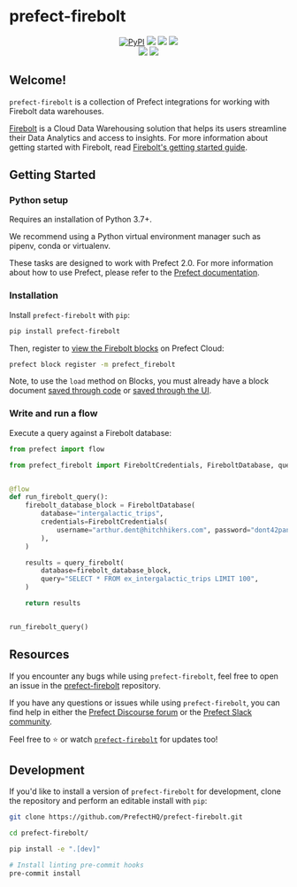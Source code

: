 # prefect-firebolt

<p align="center">
    <a href="https://pypi.python.org/pypi/prefect-firebolt/" alt="PyPI version">
        <img alt="PyPI" src="https://img.shields.io/pypi/v/prefect-firebolt?color=0052FF&labelColor=090422"></a>
    <a href="https://github.com/PrefectHQ/prefect-firebolt/" alt="Stars">
        <img src="https://img.shields.io/github/stars/PrefectHQ/prefect-firebolt?color=0052FF&labelColor=090422" /></a>
    <a href="https://pepy.tech/badge/prefect-firebolt/" alt="Downloads">
        <img src="https://img.shields.io/pypi/dm/prefect-firebolt?color=0052FF&labelColor=090422" /></a>
    <a href="https://github.com/PrefectHQ/prefect-firebolt/pulse" alt="Activity">
        <img src="https://img.shields.io/github/commit-activity/m/PrefectHQ/prefect-firebolt?color=0052FF&labelColor=090422" /></a>
    <br>
    <a href="https://prefect-firebolt-community.slack.com" alt="Slack">
        <img src="https://img.shields.io/badge/slack-join_community-red.svg?color=0052FF&labelColor=090422&logo=slack" /></a>
    <a href="https://discourse.prefect-firebolt.io/" alt="Discourse">
        <img src="https://img.shields.io/badge/discourse-browse_forum-red.svg?color=0052FF&labelColor=090422&logo=discourse" /></a>
</p>

## Welcome!

`prefect-firebolt` is a collection of Prefect integrations for working with Firebolt data warehouses.

[Firebolt](https://www.firebolt.io/) is a Cloud Data Warehousing solution that helps its users streamline their Data Analytics and access to insights. For more information about getting started with Firebolt, read [Firebolt's getting started guide](https://docs.firebolt.io/getting-started.html).

## Getting Started

### Python setup

Requires an installation of Python 3.7+.

We recommend using a Python virtual environment manager such as pipenv, conda or virtualenv.

These tasks are designed to work with Prefect 2.0. For more information about how to use Prefect, please refer to the [Prefect documentation](https://orion-docs.prefect.io/).

### Installation

Install `prefect-firebolt` with `pip`:

```bash
pip install prefect-firebolt
```

Then, register to [view the Firebolt blocks](https://orion-docs.prefect.io/ui/blocks/) on Prefect Cloud:

```bash
prefect block register -m prefect_firebolt
```

Note, to use the `load` method on Blocks, you must already have a block document [saved through code](https://orion-docs.prefect.io/concepts/blocks/#saving-blocks) or [saved through the UI](https://orion-docs.prefect.io/ui/blocks/).

### Write and run a flow

Execute a query against a Firebolt database:
```python
from prefect import flow

from prefect_firebolt import FireboltCredentials, FireboltDatabase, query_firebolt


@flow
def run_firebolt_query():
    firebolt_database_block = FireboltDatabase(
        database="intergalactic_trips",
        credentials=FireboltCredentials(
            username="arthur.dent@hitchhikers.com", password="dont42panic"
        ),
    )

    results = query_firebolt(
        database=firebolt_database_block,
        query="SELECT * FROM ex_intergalactic_trips LIMIT 100",
    )

    return results


run_firebolt_query()        
```

## Resources

If you encounter any bugs while using `prefect-firebolt`, feel free to open an issue in the [prefect-firebolt](https://github.com/PrefectHQ/prefect-firebolt) repository.

If you have any questions or issues while using `prefect-firebolt`, you can find help in either the [Prefect Discourse forum](https://discourse.prefect.io/) or the [Prefect Slack community](https://prefect.io/slack).

Feel free to ⭐️ or watch [`prefect-firebolt`](https://github.com/PrefectHQ/prefect-firebolt) for updates too!

## Development

If you'd like to install a version of `prefect-firebolt` for development, clone the repository and perform an editable install with `pip`:

```bash
git clone https://github.com/PrefectHQ/prefect-firebolt.git

cd prefect-firebolt/

pip install -e ".[dev]"

# Install linting pre-commit hooks
pre-commit install
```
